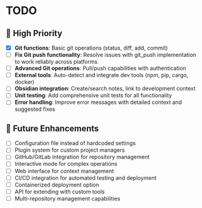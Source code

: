 # TODO

## 🚀 High Priority
- [x] **Git functions**: Basic git operations (status, diff, add, commit)
- [ ] **Fix Git push functionality**: Resolve issues with git_push implementation to work reliably across platforms
- [ ] **Advanced Git operations**: Pull/push capabilities with authentication
- [ ] **External tools**: Auto-detect and integrate dev tools (npm, pip, cargo, docker)
- [ ] **Obsidian integration**: Create/search notes, link to development context
- [ ] **Unit testing**: Add comprehensive unit tests for all functionality
- [ ] **Error handling**: Improve error messages with detailed context and suggested fixes

## 🔮 Future Enhancements
- [ ] Configuration file instead of hardcoded settings
- [ ] Plugin system for custom project managers
- [ ] GitHub/GitLab integration for repository management
- [ ] Interactive mode for complex operations
- [ ] Web interface for context management
- [ ] CI/CD integration for automated testing and deployment
- [ ] Containerized deployment option
- [ ] API for extending with custom tools
- [ ] Multi-repository management capabilities